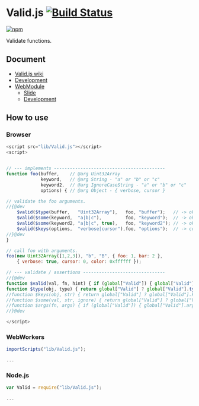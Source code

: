 # Valid.js [![Build Status](https://travis-ci.org/uupaa/Valid.js.png)](http://travis-ci.org/uupaa/Valid.js)

[![npm](https://nodei.co/npm/uupaa.valid.js.png?downloads=true&stars=true)](https://nodei.co/npm/uupaa.valid.js/)

Validate functions.

## Document

- [Valid.js wiki](https://github.com/uupaa/Valid.js/wiki/Valid)
- [Development](https://github.com/uupaa/WebModule/wiki/Development)
- [WebModule](https://github.com/uupaa/WebModule)
    - [Slide](http://uupaa.github.io/Slide/slide/WebModule/index.html)
    - [Development](https://github.com/uupaa/WebModule/wiki/Development)


## How to use

### Browser

```js
<script src="lib/Valid.js"></script>
<script>


// --- implements ------------------------------------------
function foo(buffer,    // @arg Uint32Array
             keyword,   // @arg String - "a" or "b" or "c"
             keyword2,  // @arg IgnoreCaseString - "a" or "b" or "c"
             options) { // @arg Object - { verbose, cursor }

// validate the foo arguments.
//{@dev
    $valid($type(buffer,   "Uint32Array"),   foo, "buffer");   // -> ok
    $valid($some(keyword,  "a|b|c"),         foo, "keyword");  // -> ok
    $valid($some(keyword2, "a|b|c", true),   foo, "keyword2"); // -> ok
    $valid($keys(options,  "verbose|cursor"),foo, "options");  // -> color is unknown property -> throw
//}@dev
}

// call foo with arguments.
foo(new Uint32Array([1,2,3]), "b", "B", { foo: 1, bar: 2 },
    { verbose: true, cursor: 0, color: 0xffffff });

// --- validate / assertions -------------------------------
//{@dev
function $valid(val, fn, hint) { if (global["Valid"]) { global["Valid"](val, fn, hint); } }
function $type(obj, type) { return global["Valid"] ? global["Valid"].type(obj, type) : true; }
//function $keys(obj, str) { return global["Valid"] ? global["Valid"].keys(obj, str) : true; }
//function $some(val, str, ignore) { return global["Valid"] ? global["Valid"].some(val, str, ignore) : true; }
//function $args(fn, args) { if (global["Valid"]) { global["Valid"].args(fn, args); } }
//}@dev

</script>
```

### WebWorkers

```js
importScripts("lib/Valid.js");

...
```

### Node.js

```js
var Valid = require("lib/Valid.js");

...
```

